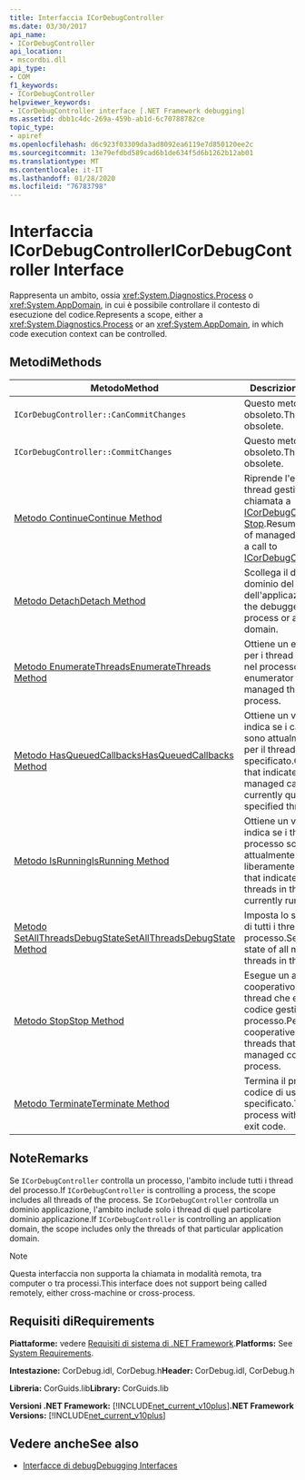 ```yaml
---
title: Interfaccia ICorDebugController
ms.date: 03/30/2017
api_name:
- ICorDebugController
api_location:
- mscordbi.dll
api_type:
- COM
f1_keywords:
- ICorDebugController
helpviewer_keywords:
- ICorDebugController interface [.NET Framework debugging]
ms.assetid: dbb1c4dc-269a-459b-ab1d-6c70788782ce
topic_type:
- apiref
ms.openlocfilehash: d6c923f03309da3ad8092ea6119e7d850120ee2c
ms.sourcegitcommit: 13e79efdbd589cad6b1de634f5d6b1262b12ab01
ms.translationtype: MT
ms.contentlocale: it-IT
ms.lasthandoff: 01/28/2020
ms.locfileid: "76783798"
---
```

# <a name="icordebugcontroller-interface"></a><span data-ttu-id="d5e42-102">Interfaccia ICorDebugController</span><span class="sxs-lookup"><span data-stu-id="d5e42-102">ICorDebugController Interface</span></span>

<span data-ttu-id="d5e42-103">Rappresenta un ambito, ossia <xref:System.Diagnostics.Process> o <xref:System.AppDomain>, in cui è possibile controllare il contesto di esecuzione del codice.</span><span class="sxs-lookup"><span data-stu-id="d5e42-103">Represents a scope, either a <xref:System.Diagnostics.Process> or an <xref:System.AppDomain>, in which code execution context can be controlled.</span></span>  
  
## <a name="methods"></a><span data-ttu-id="d5e42-104">Metodi</span><span class="sxs-lookup"><span data-stu-id="d5e42-104">Methods</span></span>  
  
|<span data-ttu-id="d5e42-105">Metodo</span><span class="sxs-lookup"><span data-stu-id="d5e42-105">Method</span></span>|<span data-ttu-id="d5e42-106">Descrizione</span><span class="sxs-lookup"><span data-stu-id="d5e42-106">Description</span></span>|  
|------------|-----------------|  
|`ICorDebugController::CanCommitChanges`|<span data-ttu-id="d5e42-107">Questo metodo è obsoleto.</span><span class="sxs-lookup"><span data-stu-id="d5e42-107">This method is obsolete.</span></span>|  
|`ICorDebugController::CommitChanges`|<span data-ttu-id="d5e42-108">Questo metodo è obsoleto.</span><span class="sxs-lookup"><span data-stu-id="d5e42-108">This method is obsolete.</span></span>|  
|[<span data-ttu-id="d5e42-109">Metodo Continue</span><span class="sxs-lookup"><span data-stu-id="d5e42-109">Continue Method</span></span>](icordebugcontroller-continue-method.md)|<span data-ttu-id="d5e42-110">Riprende l'esecuzione di thread gestiti dopo una chiamata a [ICorDebugController:: Stop](icordebugcontroller-stop-method.md).</span><span class="sxs-lookup"><span data-stu-id="d5e42-110">Resumes execution of managed threads after a call to [ICorDebugController::Stop](icordebugcontroller-stop-method.md).</span></span>|  
|[<span data-ttu-id="d5e42-111">Metodo Detach</span><span class="sxs-lookup"><span data-stu-id="d5e42-111">Detach Method</span></span>](icordebugcontroller-detach-method.md)|<span data-ttu-id="d5e42-112">Scollega il debugger dal dominio del processo o dell'applicazione.</span><span class="sxs-lookup"><span data-stu-id="d5e42-112">Detaches the debugger from the process or application domain.</span></span>|  
|[<span data-ttu-id="d5e42-113">Metodo EnumerateThreads</span><span class="sxs-lookup"><span data-stu-id="d5e42-113">EnumerateThreads Method</span></span>](icordebugcontroller-enumeratethreads-method.md)|<span data-ttu-id="d5e42-114">Ottiene un enumeratore per i thread gestiti attivi nel processo.</span><span class="sxs-lookup"><span data-stu-id="d5e42-114">Gets an enumerator for the active managed threads in the process.</span></span>|  
|[<span data-ttu-id="d5e42-115">Metodo HasQueuedCallbacks</span><span class="sxs-lookup"><span data-stu-id="d5e42-115">HasQueuedCallbacks Method</span></span>](icordebugcontroller-hasqueuedcallbacks-method.md)|<span data-ttu-id="d5e42-116">Ottiene un valore che indica se i callback gestiti sono attualmente in coda per il thread specificato.</span><span class="sxs-lookup"><span data-stu-id="d5e42-116">Gets a value that indicates whether any managed callbacks are currently queued for the specified thread.</span></span>|  
|[<span data-ttu-id="d5e42-117">Metodo IsRunning</span><span class="sxs-lookup"><span data-stu-id="d5e42-117">IsRunning Method</span></span>](icordebugcontroller-isrunning-method.md)|<span data-ttu-id="d5e42-118">Ottiene un valore che indica se i thread del processo sono attualmente in esecuzione liberamente.</span><span class="sxs-lookup"><span data-stu-id="d5e42-118">Gets a value that indicates whether the threads in the process are currently running freely.</span></span>|  
|[<span data-ttu-id="d5e42-119">Metodo SetAllThreadsDebugState</span><span class="sxs-lookup"><span data-stu-id="d5e42-119">SetAllThreadsDebugState Method</span></span>](icordebugcontroller-setallthreadsdebugstate-method.md)|<span data-ttu-id="d5e42-120">Imposta lo stato di debug di tutti i thread gestiti nel processo.</span><span class="sxs-lookup"><span data-stu-id="d5e42-120">Sets the debug state of all managed threads in the process.</span></span>|  
|[<span data-ttu-id="d5e42-121">Metodo Stop</span><span class="sxs-lookup"><span data-stu-id="d5e42-121">Stop Method</span></span>](icordebugcontroller-stop-method.md)|<span data-ttu-id="d5e42-122">Esegue un arresto cooperativo su tutti i thread che eseguono codice gestito nel processo.</span><span class="sxs-lookup"><span data-stu-id="d5e42-122">Performs a cooperative stop on all threads that are running managed code in the process.</span></span>|  
|[<span data-ttu-id="d5e42-123">Metodo Terminate</span><span class="sxs-lookup"><span data-stu-id="d5e42-123">Terminate Method</span></span>](icordebugcontroller-terminate-method.md)|<span data-ttu-id="d5e42-124">Termina il processo con il codice di uscita specificato.</span><span class="sxs-lookup"><span data-stu-id="d5e42-124">Terminates the process with the specified exit code.</span></span>|  
  
## <a name="remarks"></a><span data-ttu-id="d5e42-125">Note</span><span class="sxs-lookup"><span data-stu-id="d5e42-125">Remarks</span></span>  
 <span data-ttu-id="d5e42-126">Se `ICorDebugController` controlla un processo, l'ambito include tutti i thread del processo.</span><span class="sxs-lookup"><span data-stu-id="d5e42-126">If `ICorDebugController` is controlling a process, the scope includes all threads of the process.</span></span> <span data-ttu-id="d5e42-127">Se `ICorDebugController` controlla un dominio applicazione, l'ambito include solo i thread di quel particolare dominio applicazione.</span><span class="sxs-lookup"><span data-stu-id="d5e42-127">If `ICorDebugController` is controlling an application domain, the scope includes only the threads of that particular application domain.</span></span>  
  
> [!NOTE]
> <span data-ttu-id="d5e42-128">Questa interfaccia non supporta la chiamata in modalità remota, tra computer o tra processi.</span><span class="sxs-lookup"><span data-stu-id="d5e42-128">This interface does not support being called remotely, either cross-machine or cross-process.</span></span>  
  
## <a name="requirements"></a><span data-ttu-id="d5e42-129">Requisiti di</span><span class="sxs-lookup"><span data-stu-id="d5e42-129">Requirements</span></span>  
 <span data-ttu-id="d5e42-130">**Piattaforme:** vedere [Requisiti di sistema di .NET Framework](../../../../docs/framework/get-started/system-requirements.md).</span><span class="sxs-lookup"><span data-stu-id="d5e42-130">**Platforms:** See [System Requirements](../../../../docs/framework/get-started/system-requirements.md).</span></span>  
  
 <span data-ttu-id="d5e42-131">**Intestazione:** CorDebug.idl, CorDebug.h</span><span class="sxs-lookup"><span data-stu-id="d5e42-131">**Header:** CorDebug.idl, CorDebug.h</span></span>  
  
 <span data-ttu-id="d5e42-132">**Libreria:** CorGuids.lib</span><span class="sxs-lookup"><span data-stu-id="d5e42-132">**Library:** CorGuids.lib</span></span>  
  
 <span data-ttu-id="d5e42-133">**Versioni .NET Framework:** [!INCLUDE[net_current_v10plus](../../../../includes/net-current-v10plus-md.md)]</span><span class="sxs-lookup"><span data-stu-id="d5e42-133">**.NET Framework Versions:** [!INCLUDE[net_current_v10plus](../../../../includes/net-current-v10plus-md.md)]</span></span>  
  
## <a name="see-also"></a><span data-ttu-id="d5e42-134">Vedere anche</span><span class="sxs-lookup"><span data-stu-id="d5e42-134">See also</span></span>

- [<span data-ttu-id="d5e42-135">Interfacce di debug</span><span class="sxs-lookup"><span data-stu-id="d5e42-135">Debugging Interfaces</span></span>](debugging-interfaces.md)
